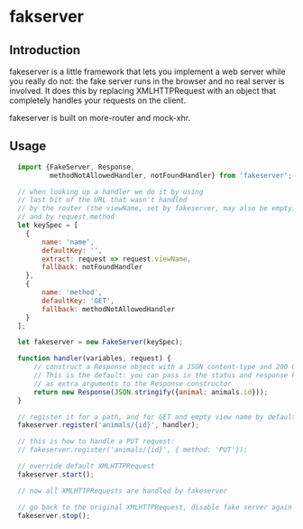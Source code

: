 fakserver
=========

Introduction
------------

fakeserver is a little framework that lets you implement a web server while
you really do not: the fake server runs in the browser and no real server
is involved. It does this by replacing XMLHTTPRequest with an object
that completely handles your requests on the client.

fakeserver is built on more-router and mock-xhr.

Usage
-----

```javascript
  import {FakeServer, Response,
          methodNotAllowedHandler, notFoundHandler} from 'fakeserver';

  // when looking up a handler we do it by using
  // last bit of the URL that wasn't handled
  // by the router (the viewName, set by fakeserver, may also be empty),
  // and by request.method
  let keySpec = [
    {
        name: 'name',
        defaultKey: '',
        extract: request => request.viewName,
        fallback: notFoundHandler
    },
    {
        name: 'method',
        defaultKey: 'GET',
        fallback: methodNotAllowedHandler
    }
  ];

  let fakeserver = new FakeServer(keySpec);

  function handler(variables, request) {
      // construct a Response object with a JSON content-type and 200 OK
      // This is the default: you can pass in the status and response headers
      // as extra arguments to the Response constructor
      return new Response(JSON.stringify({animal: animals.id}));
  }

  // register it for a path, and for GET and empty view name by default
  fakeserver.register('animals/{id}', handler);

  // this is how to handle a PUT request:
  // fakeserver.register('animals/{id}', { method: 'PUT'});

  // override default XMLHTTPRequest
  fakeserver.start();

  // now all XMLHTTPRequests are handled by fakeserver

  // go back to the original XMLHTTPRequest, disable fake server again
  fakeserver.stop();
```
